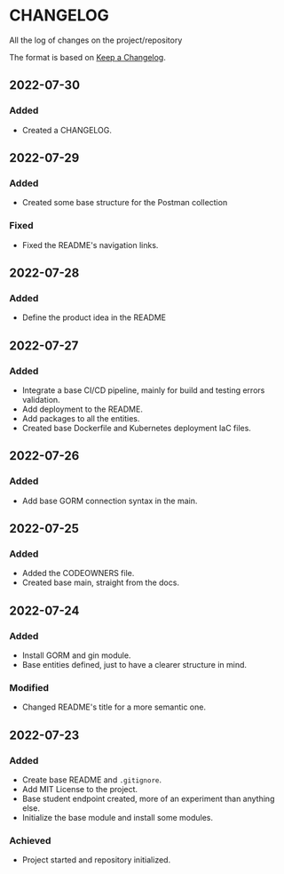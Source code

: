 # CHANGELOG #

All the log of changes on the project/repository

The format is based on [Keep a Changelog](https://keepachangelog.com/en/1.0.0/).

## 2022-07-30

### Added

- Created a CHANGELOG.

## 2022-07-29

### Added

- Created some base structure for the Postman collection

### Fixed

- Fixed the README's navigation links.

## 2022-07-28

### Added

- Define the product idea in the README

## 2022-07-27

### Added

- Integrate a base CI/CD pipeline, mainly for build and testing errors validation.
- Add deployment to the README.
- Add packages to all the entities.
- Created base Dockerfile and Kubernetes deployment IaC files.

## 2022-07-26

### Added

- Add base GORM connection syntax in the main.

## 2022-07-25

### Added

- Added the CODEOWNERS file.
- Created base main, straight from the docs.

## 2022-07-24

### Added

- Install GORM and gin module.
- Base entities defined, just to have a clearer structure in mind.

### Modified

- Changed README's title for a more semantic one.

## 2022-07-23

### Added

- Create base README and `.gitignore`.
- Add MIT License to the project.
- Base student endpoint created, more of an experiment than anything else.
- Initialize the base module and install some modules.

### Achieved

- Project started and repository initialized.